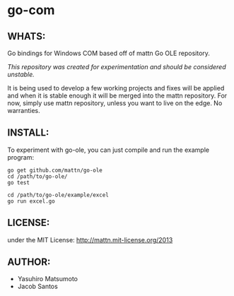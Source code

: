 go-com
======

WHATS:
------

  Go bindings for Windows COM based off of mattn Go OLE repository.
  
  *This repository was created for experimentation and should be considered unstable.*
  
  It is being used to develop a few working projects and fixes will be applied and when it is stable enough it will be merged into the mattn repository. For now, simply use mattn repository, unless you want to live on the edge. No warranties.

INSTALL:
--------

  To experiment with go-ole, you can just compile and run the example
  program:

    go get github.com/mattn/go-ole
    cd /path/to/go-ole/
	go test

    cd /path/to/go-ole/example/excel
    go run excel.go 

LICENSE:
--------

  under the MIT License: http://mattn.mit-license.org/2013

AUTHOR:
-------

  * Yasuhiro Matsumoto
  * Jacob Santos
